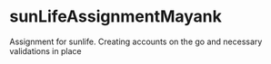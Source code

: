 # sunLifeAssignmentMayank
Assignment for sunlife. Creating accounts on the go and necessary validations in place
